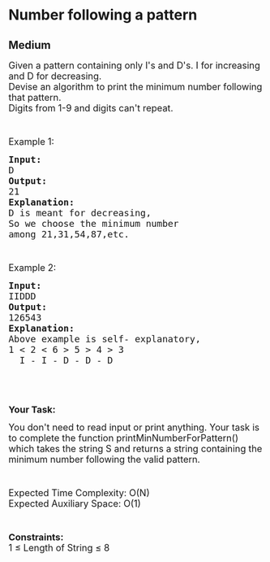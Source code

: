 # Number following a pattern
## Medium
<div class="problems_problem_content__Xm_eO"><p><span style="font-size:18px">Given a pattern containing only I's and D's. I for increasing and D for decreasing.<br>
Devise an algorithm to print the minimum number following that pattern.<br>
Digits from 1-9 and digits can't repeat.</span></p>

<p>&nbsp;</p>

<p><span style="font-size:18px">Example 1:</span></p>

<pre><strong><span style="font-size:18px">Input:</span></strong>
<span style="font-size:18px">D</span>
<strong><span style="font-size:18px">Output:</span></strong>
<span style="font-size:18px">21</span>
<strong><span style="font-size:18px">Explanation:</span></strong>
<span style="font-size:18px">D is meant for decreasing,</span>
<span style="font-size:18px">So we choose the minimum number</span>
<span style="font-size:18px">among 21,31,54,87,etc.</span></pre>

<p>&nbsp;</p>

<p><span style="font-size:18px">Example 2:</span></p>

<pre><strong><span style="font-size:18px">Input:</span></strong>
<span style="font-size:18px">IIDDD</span>
<strong><span style="font-size:18px">Output:</span></strong>
<span style="font-size:18px">126543</span>
<strong><span style="font-size:18px">Explanation:</span></strong>
<span style="font-size:18px">Above example is self- explanatory,</span>
<span style="font-size:18px">1 &lt; 2 &lt; 6 &gt; 5 &gt; 4 &gt; 3</span>
<span style="font-size:18px">  I - I - D - D - D</span></pre>

<p>&nbsp;</p>

<p>&nbsp;</p>

<p><strong><span style="font-size:18px">Your Task:</span></strong></p>

<p><span style="font-size:18px">You don't need to read input or print anything. Your task is to complete the function printMinNumberForPattern() which takes the string S and returns a string containing the minimum number following the valid&nbsp;pattern.</span></p>

<p>&nbsp;</p>

<p><span style="font-size:18px">Expected Time Complexity: O(N)<br>
Expected Auxiliary Space: O(1)</span></p>

<p>&nbsp;</p>

<p><span style="font-size:18px"><strong>Constraints:</strong><br>
1 ≤ Length of String ≤ 8</span></p>

<p>&nbsp;</p>

<p>&nbsp;</p>

<p>&nbsp;</p>
</div>
